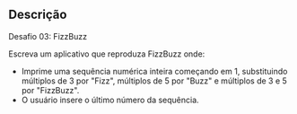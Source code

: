 ## Descrição

Desafio 03: FizzBuzz

Escreva um aplicativo que reproduza FizzBuzz onde:
- Imprime uma sequência numérica inteira começando em 1, substituindo múltiplos de 3 por "Fizz", múltiplos de 5 por "Buzz" e múltiplos de 3 e 5 por "FizzBuzz".
- O usuário insere o último número da sequência.
